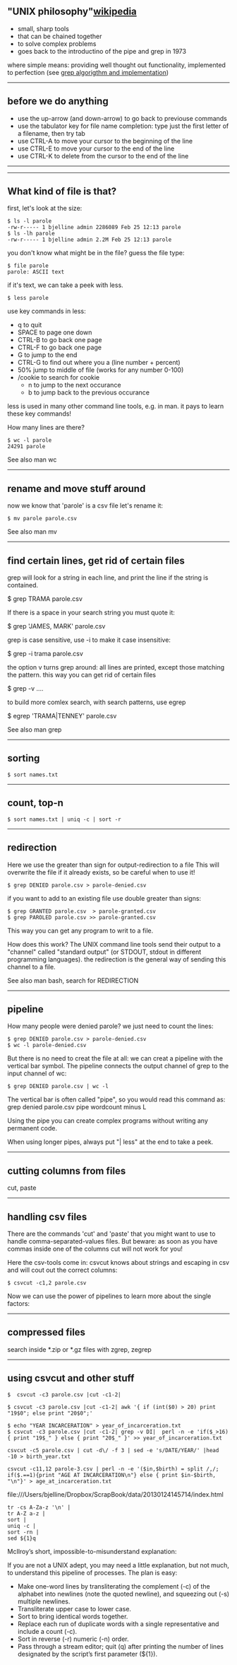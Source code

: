 ## "UNIX philosophy"[wikipedia](https://en.wikipedia.org/wiki/Unix_philosophy)

* small, sharp tools
* that can be chained together 
* to solve complex problems
* goes back to the introductino of the pipe and grep in 1973

where simple means: providing well thought out functionality,
implemented to perfection (see [grep algorigthm and implementation](http://lists.freebsd.org/pipermail/freebsd-current/2010-August/019310.html))

---

## before we do anything

* use the up-arrow (and down-arrow) to go back to previouse commands
* use the tabulator key for file name completion:  type just the first letter of a filename, then try tab
* use CTRL-A to move your cursor to the beginning of the line
* use CTRL-E to move your cursor to the end of the line
* use CTRL-K to delete from the cursor to the end of the line

---

---

## What kind of file is that?

first, let's look at the size:

    $ ls -l parole 
    -rw-r----- 1 bjelline admin 2286089 Feb 25 12:13 parole
    $ ls -lh parole 
    -rw-r----- 1 bjelline admin 2.2M Feb 25 12:13 parole


you don't know what might be in the file?
guess the file type:

    $ file parole 
    parole: ASCII text

if it's text, we can take a peek with less.

    $ less parole

use key commands in less:

  * q to quit
  * SPACE to page one down
  * CTRL-B to go back one page
  * CTRL-F to go back one page
  * G to jump to the end
  * CTRL-G to find out where you a (line number + percent)
  * 50% jump to middle of file (works for any number 0-100)
  * /cookie to search for cookie
    * n to jump to the next occurance
    * b to jump back to the previous occurance

less is used in many other command line tools, e.g. in man.
it pays to learn these key commands!

How many lines are there?

    $ wc -l parole
    24291 parole

See also man wc

---

## rename and move stuff around

now we know that 'parole' is a csv file
let's rename it:

    $ mv parole parole.csv

See also man mv

---

## find certain lines, get rid of certain files

grep will look for a string in each line, and print
the line if the string is contained.  

   $ grep TRAMA parole.csv

If there is a space in your search string you must quote it:

   $ grep 'JAMES, MARK' parole.csv

grep is case sensitive, use -i to make it case insensitive:

   $ grep -i trama parole.csv

the option v turns grep around: all lines are printed, except those
matching the pattern.  this way you can get rid of certain files

   $ grep -v ....

to build more comlex search, with search patterns, use egrep

   $ egrep 'TRAMA|TENNEY' parole.csv

See also man grep

---

## sorting

    $ sort names.txt


---

## count, top-n

    $ sort names.txt | uniq -c | sort -r


---

## redirection 

Here we use the greater than sign for output-redirection to a file
This will overwrite the file if it already exists, so be careful when to use it!

    $ grep DENIED parole.csv > parole-denied.csv

if you want to add to an existing file use double greater than signs:

    $ grep GRANTED parole.csv  > parole-granted.csv
    $ grep PAROLED parole.csv >> parole-granted.csv

This way you can get any program to writ to a file.

How does this work?  The UNIX command line tools send their output
to a "channel" called "standard output" (or STDOUT, stdout in different programming languages).
the redirection is the general way of sending this channel to a file.

See also man bash, search for REDIRECTION

---

## pipeline

How many people were denied parole?  we just
need to count the lines:

    $ grep DENIED parole.csv > parole-denied.csv
    $ wc -l parole-denied.csv

But there is no need to creat the file at all: we can creat a pipeline
with the vertical bar symbol. The pipeline connects the output
channel of grep to the input channel of wc:

    $ grep DENIED parole.csv | wc -l 

The vertical bar is often called "pipe", so you would read
this command as: grep denied parole.csv pipe wordcount minus L

Using the pipe you can create complex programs without writing any permanent code.

When using longer pipes, always put "| less" at the end to take a peek.

---

## cutting columns from files

cut, paste


---

## handling csv files

There are the commands 'cut' and 'paste' that you might want to
use to handle comma-separated-values files.  But beware: as soon as
you have commas inside one of the columns cut will not work for you!

Here the csv-tools come in: csvcut knows about strings and escaping
in csv and will cout out the correct columns:

    $ csvcut -c1,2 parole.csv

Now we can use the power of pipelines to learn more about the single factors:



---

## compressed files

search inside *.zip or *.gz files with zgrep, zegrep


---

## using csvcut and other stuff

    $  csvcut -c3 parole.csv |cut -c1-2| 

    $ csvcut -c3 parole.csv |cut -c1-2| awk '{ if (int($0) > 20) print "19$0"; else print "20$0";'

    $ echo "YEAR INCARCERATION" > year_of_incarceration.txt
    $ csvcut -c3 parole.csv |cut -c1-2| grep -v DI|  perl -n -e 'if($_>16) { print "19$_" } else { print "20$_" }' >> year_of_incarceration.txt

    csvcut -c5 parole.csv | cut -d\/ -f 3 | sed -e 's/DATE/YEAR/' |head -10 > birth_year.txt

    csvcut -c11,12 parole-3.csv | perl -n -e '($in,$birth) = split /,/; if($.==1){print "AGE AT INCARCERATION\n"} else { print $in-$birth, "\n"}' > age_at_incarceration.txt

file:///Users/bjelline/Dropbox/ScrapBook/data/20130124145714/index.html

    tr -cs A-Za-z '\n' |
    tr A-Z a-z |
    sort |
    uniq -c |
    sort -rn |
    sed ${1}q

McIlroy’s short, impossible-to-misunderstand explanation:

If you are not a UNIX adept, you may need a little explanation, but not much, to understand this pipeline of processes. The plan is easy:

* Make one-word lines by transliterating the complement (-c) of the alphabet into newlines (note the quoted newline), and squeezing out (-s) multiple newlines.
* Transliterate upper case to lower case.
* Sort to bring identical words together.
* Replace each run of duplicate words with a single representative and include a count (-c).
* Sort in reverse (-r) numeric (-n) order.
* Pass through a stream editor; quit (q) after printing the number of lines designated by the script’s first parameter (${1}).
